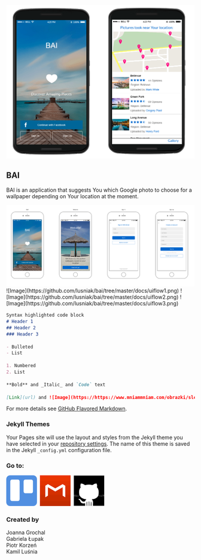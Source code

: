 ![Image](https://github.com/lusniak/bai/blob/master/docs/bai_page2.png?raw=true)

## BAI

BAI is an application that suggests You which Google photo to choose for a wallpaper depending on Your location at the moment.

<img src="uiflow1.png" alt="UI flow">
![Image](https://github.com/lusniak/bai/tree/master/docs/uiflow1.png)
![Image](https://github.com/lusniak/bai/tree/master/docs/uiflow2.png)
![Image](https://github.com/lusniak/bai/tree/master/docs/uiflow3.png)


```markdown
Syntax highlighted code block
# Header 1
## Header 2
### Header 3

- Bulleted
- List

1. Numbered
2. List

**Bold** and _Italic_ and `Code` text

[Link](url) and ![Image](https://https://www.mniammniam.com/obrazki/sledz_chlopsku.jpg)
```

For more details see [GitHub Flavored Markdown](https://guides.github.com/features/mastering-markdown/).

### Jekyll Themes

Your Pages site will use the layout and styles from the Jekyll theme you have selected in your [repository settings](https://github.com/programming-liftoff/hello-world/settings). The name of this theme is saved in the Jekyll `_config.yml` configuration file.
### Go to:

<a href="https://trello.com/baiprojekt1"><img src="trellosquare.png" style="width:82px; height:82px" title="Trello" alt="Trello"></a>&nbsp;
<a href="https://github.com/jgrochal/bai-project/tree/master/prototype"><img src="mockplussquare.png" style="width:82px; height:82px" title="Mockplus" alt="Mockplus"></a>&nbsp;
<a href="https://github.com/jgrochal/bai-project"><img src="githubsquare.png" style="width:82px; height:82px" title="Github" alt="Github"></a>

### Created by

Joanna Grochal<br/>
Gabriela Łupak<br/>
Piotr Korzeń<br/>
Kamil Luśnia
